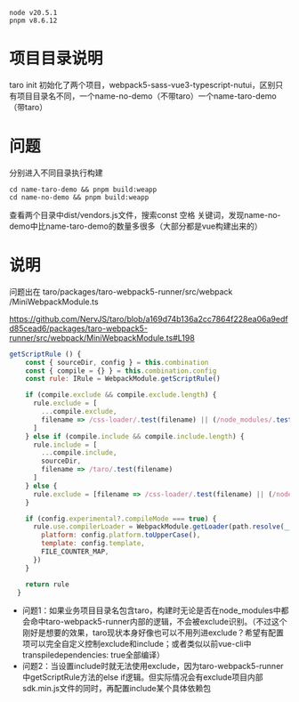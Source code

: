```
node v20.5.1
pnpm v8.6.12
```

# 项目目录说明
taro init 初始化了两个项目，webpack5-sass-vue3-typescript-nutui，区别只有项目目录名不同，一个name-no-demo（不带taro）一个name-taro-demo（带taro）

# 问题
分别进入不同目录执行构建
```
cd name-taro-demo && pnpm build:weapp
cd name-no-demo && pnpm build:weapp
```

查看两个目录中dist/vendors.js文件，搜索const 空格 关键词，发现name-no-demo中比name-taro-demo的数量多很多（大部分都是vue构建出来的）

# 说明
问题出在 taro/packages/taro-webpack5-runner/src/webpack
/MiniWebpackModule.ts

https://github.com/NervJS/taro/blob/a169d74b136a2cc7864f228ea06a9edfd85cead6/packages/taro-webpack5-runner/src/webpack/MiniWebpackModule.ts#L198

```javascript
getScriptRule () {
    const { sourceDir, config } = this.combination
    const { compile = {} } = this.combination.config
    const rule: IRule = WebpackModule.getScriptRule()

    if (compile.exclude && compile.exclude.length) {
      rule.exclude = [
        ...compile.exclude,
        filename => /css-loader/.test(filename) || (/node_modules/.test(filename) && !(/taro/.test(filename)))
      ]
    } else if (compile.include && compile.include.length) {
      rule.include = [
        ...compile.include,
        sourceDir,
        filename => /taro/.test(filename)
      ]
    } else {
      rule.exclude = [filename => /css-loader/.test(filename) || (/node_modules/.test(filename) && !(/taro/.test(filename)))]
    }

    if (config.experimental?.compileMode === true) {
      rule.use.compilerLoader = WebpackModule.getLoader(path.resolve(__dirname, '../loaders/miniCompilerLoader'), {
        platform: config.platform.toUpperCase(),
        template: config.template,
        FILE_COUNTER_MAP,
      })
    }

    return rule
  }
```

- 问题1：如果业务项目目录名包含taro，构建时无论是否在node_modules中都会命中taro-webpack5-runner内部的逻辑，不会被exclude识别。（不过这个刚好是想要的效果，taro现状本身好像也可以不用列进exclude？希望有配置项可以完全自定义控制exclude和include；或者类似以前vue-cli中transpiledependencies: true全部编译）
- 问题2：当设置include时就无法使用exclude，因为taro-webpack5-runner中getScriptRule方法的else if逻辑。但实际情况会有exclude项目内部sdk.min.js文件的同时，再配置include某个具体依赖包
